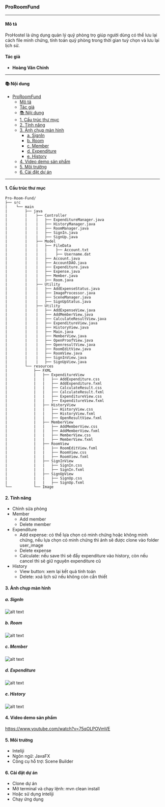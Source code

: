 ### ProRoomFund
---
#### Mô tả

ProHostel là ứng dụng quản lý quỹ phòng trọ giúp người dùng có thể lưu lại cách file minh chứng, tính toán quỹ phòng trong thời gian tuỳ chọn và lưu lại lịch sử.

#### Tác giả
- **Hoàng Văn Chính**

---
#### 📚 Nội dung
- [ProRoomFund](#proroomfund)
  - [Mô tả](#mô-tả)
  - [Tác giả](#tác-giả)
  - [📚 Nội dung](#-nội-dung)
  - [1. Cấu trúc thư mục](#1-cấu-trúc-thư-mục)
  - [2. Tính năng](#2-tính-năng)
  - [3. Ảnh chụp màn hình](#3-ảnh-chụp-màn-hình)
    - [a. SignIn](#a-signin)
    - [b. Room](#b-room)
    - [c. Member](#c-member)
    - [d. Expenditure](#d-expenditure)
    - [e. History](#e-history)
  - [4. Video demo sản phẩm](#4-video-demo-sản-phẩm)
  - [5. Môi trường](#5-môi-trường)
  - [6. Cài đặt dự án](#6-cài-đặt-dự-án)
---
#### 1. Cấu trúc thư mục
    Pro-Room-Fund/
    ├── src
    |    └── main
    |        ├── java
    |        |    ├── Controller
    |        |    |   ├── ExpenditureManager.java
    |        |    |   ├── HistoryManager.java
    |        |    |   ├── RoomManager.java
    |        |    |   ├── SignIn.java
    |        |    |   ├── SignUp.java
    |        |    ├── Model
    |        |    |   ├── FileData
    |        |    |   |    ├── Account.txt
    |        |    |   |    ├── Username.dat
    |        |    |   ├── Account.java
    |        |    |   ├── AccountDAO.java
    |        |    |   ├── Expenditure.java
    |        |    |   ├── Expense.java
    |        |    |   ├── Member.java
    |        |    |   ├── Room.java
    |        |    ├── Utility
    |        |    |   ├── AddExpenseStatus.java
    |        |    |   ├── ImageProcessor.java
    |        |    |   ├── SceneManager.java
    |        |    |   ├── SignUpStatus.java
    |        |    ├── Utility
    |        |    |   ├── AddExpenseView.java
    |        |    |   ├── AddMemberView.java
    |        |    |   ├── CalculateResultView.java
    |        |    |   ├── ExpenditureView.java
    |        |    |   ├── HistoryView.java
    |        |    |   ├── Main.java
    |        |    |   ├── MemberView.java
    |        |    |   ├── OpenProofView.java
    |        |    |   ├── OpenresultView.java
    |        |    |   ├── RoomEditView.java
    |        |    |   ├── RoomView.java
    |        |    |   ├── SignInView.java
    |        |    |   ├── SignUpView.java
    |        └── resources
    |            ├── FXML
    |            |   ├── ExpenditureView
    |            |   |   ├── AddExpenditure.css
    |            |   |   ├── AddExpenditure.fxml
    |            |   |   ├── CalculateResult.css
    |            |   |   ├── CalculateResult.fxml
    |            |   |   ├── ExpenditureView.css
    |            |   |   ├── ExpenditureView.fxml
    |            |   ├── HistoryView
    |            |   |   ├── HistoryView.css
    |            |   |   ├── HistoryView.fxml
    |            |   |   ├── OpenResultView.fxml
    |            |   ├── MemberView
    |            |   |   ├── AddMemberView.css
    |            |   |   ├── AddMemberView.fxml
    |            |   |   ├── MemberView.css
    |            |   |   ├── MemberView.fxml
    |            |   ├── RoomView
    |            |   |   ├── RoomEditView.fxml
    |            |   |   ├── RoomView.css
    |            |   |   ├── RoomView.fxml
    |            |   ├── SignInView
    |            |   |   ├── SignIn.css
    |            |   |   ├── SignIn.fxml
    |            |   ├── SignUpView
    |            |   |   ├── SignUp.css
    |            |   |   ├── SignUp.fxml
    └──          └── Image

#### 2. Tính năng
- Chỉnh sửa phòng
- Member
  - Add member
  - Delete member
- Expenditure
  - Add expense: có thể lựa chọn có minh chứng hoặc không minh chứng, nếu lựa chọn có minh chứng thì ảnh sẽ được clone vào folder user_image
  - Delete expense
  - Calculate: nếu save thì sẽ đẩy expenditure vào history, còn nếu cancel thì sẽ giữ nguyên expenditure cũ
- History
  - View button: xem lại kết quả tính toán
  - Delete: xoá lịch sử nếu không còn cần thiết
#### 3. Ảnh chụp màn hình
##### a. SignIn

![alt text](<Image/1. SignIn.png>)

##### b. Room

![alt text](<Image/2. Room.png>)

##### c. Member

![alt text](<Image/3. Member.png>)

##### d. Expenditure

![alt text](<Image/4. Expenditure.png>)

##### e. History

![alt text](<Image/5. History.png>)

#### 4. Video demo sản phẩm
https://www.youtube.com/watch?v=75qOLPOVmVE

#### 5. Môi trường
- Inteliji
- Ngôn ngữ: JavaFX
- Công cụ hỗ trợ: Scene Builder
#### 6. Cài đặt dự án
- Clone dự án
- Mở terminal và chạy lệnh: mvn clean install
- Hoặc sử dụng inteliji
- Chạy ứng dụng